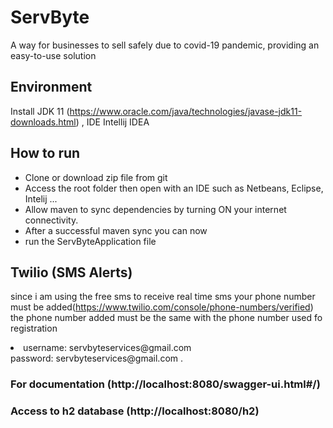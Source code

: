# ServByte
A way for businesses to sell safely due to covid-19 pandemic, providing an easy-to-use solution

## Environment
Install JDK 11 (https://www.oracle.com/java/technologies/javase-jdk11-downloads.html)
, IDE Intellij IDEA

## How to run
<ul>
<li>Clone or download zip file from git</li>
<li>Access the root folder then open with an IDE such as Netbeans, Eclipse, Intelij ...</li>
<li>Allow maven to sync dependencies by turning ON your internet connectivity.</li>
<li>After a successful maven sync you can now </li>
<li>run the ServByteApplication file</li>
</ul>

## Twilio (SMS Alerts)
since i am using the free sms to receive real time sms 
your phone number must be added(https://www.twilio.com/console/phone-numbers/verified) the phone number added must be the same with the phone number used fo registration
<li>username: servbyteservices@gmail.com</li>
password: servbyteservices@gmail.com .<br>

### For documentation (http://localhost:8080/swagger-ui.html#/)

### Access to h2 database (http://localhost:8080/h2)




